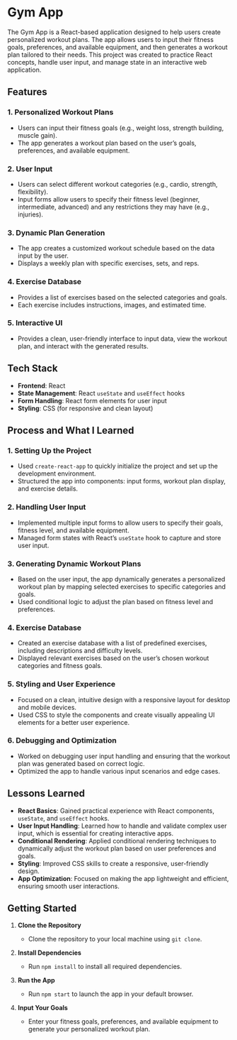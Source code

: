 # Gym App

The Gym App is a React-based application designed to help users create personalized workout plans. The app allows users to input their fitness goals, preferences, and available equipment, and then generates a workout plan tailored to their needs. This project was created to practice React concepts, handle user input, and manage state in an interactive web application.

## Features

### 1. **Personalized Workout Plans**
- Users can input their fitness goals (e.g., weight loss, strength building, muscle gain).
- The app generates a workout plan based on the user’s goals, preferences, and available equipment.

### 2. **User Input**
- Users can select different workout categories (e.g., cardio, strength, flexibility).
- Input forms allow users to specify their fitness level (beginner, intermediate, advanced) and any restrictions they may have (e.g., injuries).

### 3. **Dynamic Plan Generation**
- The app creates a customized workout schedule based on the data input by the user.
- Displays a weekly plan with specific exercises, sets, and reps.

### 4. **Exercise Database**
- Provides a list of exercises based on the selected categories and goals.
- Each exercise includes instructions, images, and estimated time.

### 5. **Interactive UI**
- Provides a clean, user-friendly interface to input data, view the workout plan, and interact with the generated results.

## Tech Stack

- **Frontend**: React
- **State Management**: React `useState` and `useEffect` hooks
- **Form Handling**: React form elements for user input
- **Styling**: CSS (for responsive and clean layout)

## Process and What I Learned

### 1. **Setting Up the Project**
- Used `create-react-app` to quickly initialize the project and set up the development environment.
- Structured the app into components: input forms, workout plan display, and exercise details.

### 2. **Handling User Input**
- Implemented multiple input forms to allow users to specify their goals, fitness level, and available equipment.
- Managed form states with React’s `useState` hook to capture and store user input.

### 3. **Generating Dynamic Workout Plans**
- Based on the user input, the app dynamically generates a personalized workout plan by mapping selected exercises to specific categories and goals.
- Used conditional logic to adjust the plan based on fitness level and preferences.

### 4. **Exercise Database**
- Created an exercise database with a list of predefined exercises, including descriptions and difficulty levels.
- Displayed relevant exercises based on the user’s chosen workout categories and fitness goals.

### 5. **Styling and User Experience**
- Focused on a clean, intuitive design with a responsive layout for desktop and mobile devices.
- Used CSS to style the components and create visually appealing UI elements for a better user experience.

### 6. **Debugging and Optimization**
- Worked on debugging user input handling and ensuring that the workout plan was generated based on correct logic.
- Optimized the app to handle various input scenarios and edge cases.

## Lessons Learned

- **React Basics**: Gained practical experience with React components, `useState`, and `useEffect` hooks.
- **User Input Handling**: Learned how to handle and validate complex user input, which is essential for creating interactive apps.
- **Conditional Rendering**: Applied conditional rendering techniques to dynamically adjust the workout plan based on user preferences and goals.
- **Styling**: Improved CSS skills to create a responsive, user-friendly design.
- **App Optimization**: Focused on making the app lightweight and efficient, ensuring smooth user interactions.

## Getting Started

1. **Clone the Repository**
   - Clone the repository to your local machine using `git clone`.

2. **Install Dependencies**
   - Run `npm install` to install all required dependencies.

3. **Run the App**
   - Run `npm start` to launch the app in your default browser.

4. **Input Your Goals**
   - Enter your fitness goals, preferences, and available equipment to generate your personalized workout plan.
